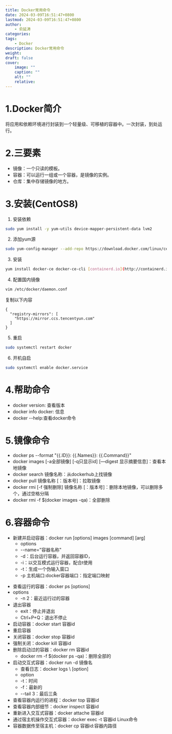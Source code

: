 ```yaml
---
title: Docker常用命令
date: 2024-03-09T16:51:47+0800
lastmod: 2024-03-09T16:51:47+0800
author:
	- 俞延涛
categories:
tags:
	- Docker
description: Docker常用命令
weight:
draft: false
cover:
	image: ""
	caption: ""
	alt: ""
	relative:
---
```

# 1.Docker简介
将应用和依赖环境进行封装到一个轻量级、可移植的容器中。一次封装，到处运行。

# 2.三要素

* 镜像：一个只读的模板。
* 容器：可以运行一组或一个容器，是镜像的实例。
* 仓库：集中存储镜像的地方。

# 3.安装(CentOS8)

1. 安装依赖
```bash
sudo yum install -y yum-utils device-mapper-persistent-data lvm2
```
2. 添加yum源
```bash
sudo yum-config-manager --add-repo https://download.docker.com/linux/centos/docker-ce.repo
```
3. 安装
```bash
yum install docker-ce docker-ce-cli [containerd.io](http://containerd.io/) --allowerasing
```
4. 配置国内镜像
```bash 
vim /etc/docker/daemon.conf
```
复制以下内容
```text
{
  "registry-mirrors": [
    "https://mirror.ccs.tencentyun.com"
  ]
}
```
5. 重启
```bash 
sudo systemctl restart docker
```
6. 开机自启
```bash 
sudo systemctl enable docker.service
```

# 4.帮助命令

* docker version: 查看版本
* docker info docker: 信息
* docker --help:查看docker命令

# 5.镜像命令

* docker ps --format "{{.ID}}: {{.Names}}: {{.Command}}"
* docker images \[-a全部镜像]  \[-q只显示id] \[—digest 显示摘要信息]：查看本地镜像
* docker search 镜像名称：从dockerhub上找镜像
* docker pull 镜像名称 \[：版本号]：拉取镜像
* docker rmi \[-f 强制删除] 镜像名称 \[：版本号]：删除本地镜像，可以删除多个，通过空格分隔
* docker rmi -f $(docker images -qa)：全部删除

# 6.容器命令

* 新建并启动容器：docker run \[options] images \[command] \[arg]
	- options
	- --name="容器名称"
	- -d：后台运行容器，并返回容器ID，
	- -i：以交互模式运行容器，配合t使用
	- -t：生成一个伪输入窗口
	- -p 主机端口:docker容器端口：指定端口映射
- 查看运行的容器：docker ps \[options]
- options
	- -n 2：最近运行过的容器
- 退出容器
	- exit：停止并退出
	- Ctrl+P+Q：退出不停止
- 启动容器：docker start 容器id
- 重启容器
- 关闭容器：docker stop 容器id
- 强制关闭：docker kill 容器id
- 删除启动过的容器：docker rm 容器id
	- docker rm -f $(docker ps -qa)：删除全部的
- 启动交互式容器：docker run -d 镜像名
	- 查看日志：docker logs \ [option]
	- option
	- -t：时间
	- -f：最新的
	- --tail 3：最后三条
- 查看容器内运行的进程：docker top 容器id
- 查看容器内部细节：docker inspect 容器id
- 重新进入交互式容器：docker attache 容器id
- 通过宿主机操作交互式容器：docker exec -t 容器id Linux命令
- 容器数据传至宿主机：docker cp 容器id:容器内路径